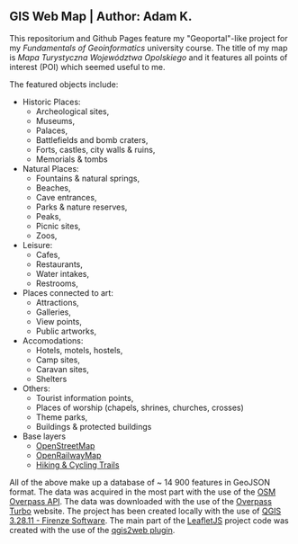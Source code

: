 ## GIS Web Map | Author: Adam K.
This repositorium and Github Pages feature my "Geoportal"-like project for my *Fundamentals of Geoinformatics* university course. The title of my map is *Mapa Turystyczna Województwa Opolskiego* and it features all points of interest (POI) which seemed useful to me.

The featured objects include:
 - Historic Places:
	 - Archeological sites,
	 - Museums,
	 - Palaces,
	 - Battlefields and bomb craters,
	 - Forts, castles, city walls & ruins,
	 - Memorials & tombs
 - Natural Places:
	 - Fountains & natural springs,
	 - Beaches,
	 - Cave entrances,
	 - Parks & nature reserves,
	 - Peaks,
	 - Picnic sites,
	 - Zoos,
 - Leisure:
	 - Cafes,
	 - Restaurants,
	 - Water intakes,
	 - Restrooms,
 - Places connected to art:
	 - Attractions,
	 - Galleries,
	 - View points,
	 - Public artworks,
 - Accomodations:
	 - Hotels, motels, hostels,
	 - Camp sites,
	 - Caravan sites,
	 - Shelters
 - Others:
	 - Tourist information points,
	 - Places of worship (chapels, shrines, churches, crosses)
	 - Theme parks,
	 - Buildings & protected buildings
 - Base layers
	 - [OpenStreetMap](https://www.openstreetmap.org/#map=6/52.018/19.137)
	 - [OpenRailwayMap](https://www.openrailwaymap.org/)
	 - [Hiking & Cycling Trails](https://waymarkedtrails.org/)

All of the above make up a database of ~ 14 900 features in GeoJSON format. The data was acquired in the most part with the use of the [OSM Overpass API](https://wiki.openstreetmap.org/wiki/Overpass_API). The data was downloaded with the use of the [Overpass Turbo](https://overpass-turbo.eu/) website. The project has been created locally with the use of [QGIS 3.28.11 - Firenze Software](https://www.qgis.org/pl/site/). The main part of the [LeafletJS](https://leafletjs.com/) project code was created with the use of the [qgis2web plugin](https://plugins.qgis.org/plugins/qgis2web/version/3.17.2/).
